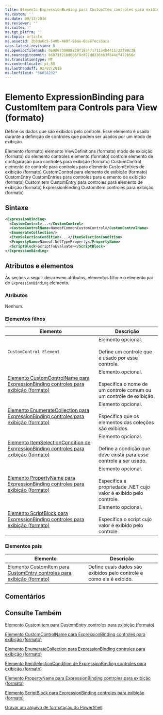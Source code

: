 ```yaml
---
title: Elemento ExpressionBinding para CustomItem controles para exibição (formato) | Microsoft Docs
ms.custom: ''
ms.date: 09/13/2016
ms.reviewer: ''
ms.suite: ''
ms.tgt_pltfrm: ''
ms.topic: article
ms.assetid: 2b9da6c5-548b-480f-86ae-6de6fecabaca
caps.latest.revision: 8
ms.openlocfilehash: 06089730008839f18c471711a4b4411722f99c38
ms.sourcegitcommit: b6871f21bd666f9cd71dd336bb3f844cf472b56c
ms.translationtype: MT
ms.contentlocale: pt-BR
ms.lasthandoff: 02/03/2019
ms.locfileid: "56858292"
---
```

# <a name="expressionbinding-element-for-customitem-for-controls-for-view-format"></a>Elemento ExpressionBinding para CustomItem para Controls para View (formato)

Define os dados que são exibidos pelo controle. Esse elemento é usado durante a definição de controles que podem ser usados por um modo de exibição.

Elemento (formato) elemento ViewDefinitions (formato) modo de exibição (formato) do elemento controles elemento (formato) controle elemento de configuração para controles para exibição (formato) CustomControl elemento de controle para controles para elemento CustomEntries de exibição (formato) CustomControl para elemento de exibição (formato) CustomEntry CustomEntries para controles para elemento de exibição (formato) CustomItem CustomEntry para controles para elemento de exibição (formato) ExpressionBinding CustomItem controles para exibição (formato)

## <a name="syntax"></a>Sintaxe

```xml
<ExpressionBinding>
  <CustomControl>...</CustomControl>
  <CustomControlName>NameofCommonCustomControl</CustomControlName>
  <EnumerateCollection/>
  <ItemSelectionCondition>...</ItemSelectionCondition>
  <PropertyName>Nameof.NetTypeProperty</PropertyName>
  <ScriptBlock>ScriptToEvaluate></ScriptBlock>
</ExpressionBinding>
```

## <a name="attributes-and-elements"></a>Atributos e elementos

As seções a seguir descrevem atributos, elementos filho e o elemento pai do `ExpressionBinding` elemento.

### <a name="attributes"></a>Atributos

Nenhum.

### <a name="child-elements"></a>Elementos filhos

|Elemento|Descrição|
|-------------|-----------------|
|`CustomControl Element`|Elemento opcional.<br /><br /> Define um controle que é usado por esse controle.|
|[Elemento CustomControlName para ExpressionBinding controles para exibição (formato)](./customcontrolname-element-for-expressionbinding-for-controls-for-view-format.md)|Elemento opcional.<br /><br /> Especifica o nome de um controle comum ou um controle de exibição.|
|[Elemento EnumerateCollection para ExpressionBinding controles para exibição (formato)](./enumeratecollection-element-for-expressionbinding-for-controls-for-view-format.md)|Elemento opcional.<br /><br /> Especifica que os elementos das coleções são exibidos.|
|[Elemento ItemSelectionCondition de ExpressionBinding controles para exibição (formato)](./itemselectioncondition-element-for-expressionbinding-for-controls-for-view-format.md)|Elemento opcional.<br /><br /> Define a condição que deve existir para esse controle a ser usado.|
|[Elemento PropertyName para ExpressionBinding controles para exibição (formato)](./propertyname-element-for-expressionbinding-for-controls-for-view-format.md)|Elemento opcional.<br /><br /> Especifica a propriedade .NET cujo valor é exibido pelo controle.|
|[Elemento ScriptBlock para ExpressionBinding controles para exibição (formato)](./scriptblock-element-for-expressionbinding-for-controls-for-view-format.md)|Elemento opcional.<br /><br /> Especifica o script cujo valor é exibido pelo controle.|

### <a name="parent-elements"></a>Elementos pais

|Elemento|Descrição|
|-------------|-----------------|
|[Elemento CustomItem para CustomEntry controles para exibição (formato)](./customitem-element-for-customentry-for-controls-for-view-format.md)|Define quais dados são exibidos pelo controle e como ele é exibido.|

## <a name="remarks"></a>Comentários

## <a name="see-also"></a>Consulte Também

[Elemento CustomItem para CustomEntry controles para exibição (formato)](./customitem-element-for-customentry-for-controls-for-view-format.md)

[Elemento CustomControlName para ExpressionBinding controles para exibição (formato)](./customcontrolname-element-for-expressionbinding-for-controls-for-view-format.md)

[Elemento EnumerateCollection para ExpressionBinding controles para exibição (formato)](./enumeratecollection-element-for-expressionbinding-for-controls-for-view-format.md)

[Elemento ItemSelectionCondition de ExpressionBinding controles para exibição (formato)](./itemselectioncondition-element-for-expressionbinding-for-controls-for-view-format.md)

[Elemento PropertyName para ExpressionBinding controles para exibição (formato)](./propertyname-element-for-expressionbinding-for-controls-for-view-format.md)

[Elemento ScriptBlock para ExpressionBinding controles para exibição (formato)](./scriptblock-element-for-expressionbinding-for-controls-for-view-format.md)

[Gravar um arquivo de formatação do PowerShell](./writing-a-powershell-formatting-file.md)
